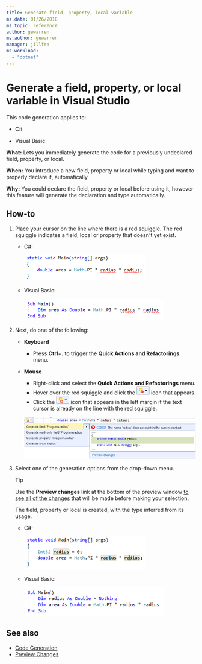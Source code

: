 ```yaml
---
title: Generate field, property, local variable
ms.date: 01/26/2018
ms.topic: reference
author: gewarren
ms.author: gewarren
manager: jillfra
ms.workload:
  - "dotnet"
---
```

# Generate a field, property, or local variable in Visual Studio

This code generation applies to:

- C#

- Visual Basic

**What:** Lets you immediately generate the code for a previously undeclared field, property, or local.

**When:** You introduce a new field, property or local while typing and want to properly declare it, automatically.

**Why:** You could declare the field, property or local before using it, however this feature will generate the declaration and type automatically.

## How-to

1. Place your cursor on the line where there is a red squiggle. The red squiggle indicates a field, local or property that doesn't yet exist.

   - C#:

       ![Highlighted code C#](media/field-highlight-cs.png)

   - Visual Basic:

       ![Highlighted code VB](media/field-highlight-vb.png)

2. Next, do one of the following:

   - **Keyboard**
      - Press **Ctrl**+**.** to trigger the **Quick Actions and Refactorings** menu.
   - **Mouse**
      - Right-click and select the **Quick Actions and Refactorings** menu.
      - Hover over the red squiggle and click the ![error light bulb](media/error-bulb.png) icon that appears.
      - Click the ![error light bulb](media/error-bulb.png) icon that appears in the left margin if the text cursor is already on the line with the red squiggle.

      ![Generate field/property/local preview](media/field-preview-cs.png)

3. Select one of the generation options from the drop-down menu.

   > [!TIP]
   > Use the **Preview changes** link at the bottom of the preview window [to see all of the changes](../../ide/preview-changes.md) that will be made before making your selection.

   The field, property or local is created, with the type inferred from its usage.

   - C#:

       ![Generate method result C#](media/field-result-cs.png)

   - Visual Basic:

       ![Generate method result VB](media/field-result-vb.png)

## See also

- [Code Generation](../code-generation-in-visual-studio.md)
- [Preview Changes](../../ide/preview-changes.md)
